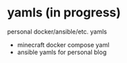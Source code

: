 # yamls (in progress)
personal docker/ansible/etc. yamls 
- minecraft docker compose yaml
- ansible yamls for personal blog
